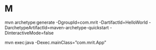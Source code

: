 # M

mvn archetype:generate -DgroupId=com.mrit -DartifactId=HelloWorld -DarchetypeArtifactId=maven-archetype-quickstart -DinteractiveMode=false

mvn exec:java -Dexec.mainClass=”com.mrit.App”
